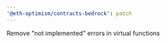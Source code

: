 ```yaml
---
'@eth-optimism/contracts-bedrock': patch
---
```


Remove "not implemented" errors in virtual functions
